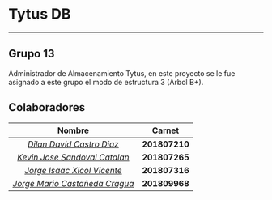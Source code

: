 
# Tytus DB
---
## Grupo 13
Administrador de Almacenamiento Tytus, en este proyecto se le fue asignado a este grupo el modo de estructura 3 (Arbol B+).
## Colaboradores
 
|            Nombre            |   Carnet  |
|:----------------------------:|:---------:|
| [*Dilan David Castro Diaz*](https://github.com/strickergt128)      | **201807210** |
| [*Kevin Jose Sandoval Catalan*](https://github.com/Kevin-Jose-Sandoval)  | **201807265** |
| [*Jorge Isaac Xicol Vicente*](https://github.com/jorgeisa)    | **201807316** |
| [*Jorge Mario Castañeda Cragua*](https://github.com/Doom-2099) | **201809968** | 
